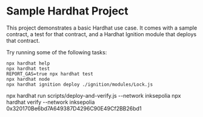 # Sample Hardhat Project

This project demonstrates a basic Hardhat use case. It comes with a sample contract, a test for that contract, and a Hardhat Ignition module that deploys that contract.

Try running some of the following tasks:

```shell
npx hardhat help
npx hardhat test
REPORT_GAS=true npx hardhat test
npx hardhat node
npx hardhat ignition deploy ./ignition/modules/Lock.js
```

npx hardhat run scripts/deploy-and-verify.js --network inksepolia
npx hardhat verify --network inksepolia 0x320170Be6bd7A649387D4296C90E49Cf2BB26bd1